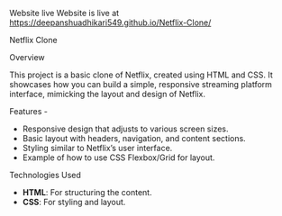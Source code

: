 Website live
Website is live at https://deepanshuadhikari549.github.io/Netflix-Clone/

Netflix Clone

Overview

This project is a basic clone of Netflix, created using HTML and CSS. It showcases how you can build a simple, responsive streaming platform interface, mimicking the layout and design of Netflix.

 Features - 

- Responsive design that adjusts to various screen sizes.
- Basic layout with headers, navigation, and content sections.
- Styling similar to Netflix’s user interface.
- Example of how to use CSS Flexbox/Grid for layout.

 Technologies Used

- **HTML**: For structuring the content.
- **CSS**: For styling and layout.
